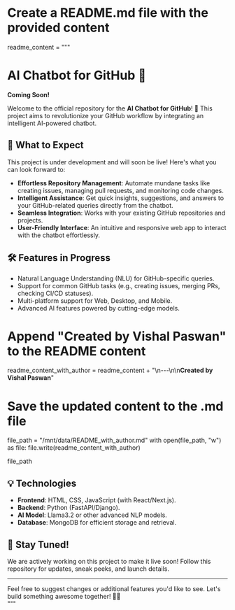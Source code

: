 
# Create a README.md file with the provided content

readme_content = """
# AI Chatbot for GitHub 🚀  
**Coming Soon!**  

Welcome to the official repository for the **AI Chatbot for GitHub**! 🎉 This project aims to revolutionize your GitHub workflow by integrating an intelligent AI-powered chatbot.  

## 🚧 What to Expect  
This project is under development and will soon be live! Here's what you can look forward to:  
- **Effortless Repository Management**: Automate mundane tasks like creating issues, managing pull requests, and monitoring code changes.  
- **Intelligent Assistance**: Get quick insights, suggestions, and answers to your GitHub-related queries directly from the chatbot.  
- **Seamless Integration**: Works with your existing GitHub repositories and projects.  
- **User-Friendly Interface**: An intuitive and responsive web app to interact with the chatbot effortlessly.  

## 🛠️ Features in Progress  
- Natural Language Understanding (NLU) for GitHub-specific queries.  
- Support for common GitHub tasks (e.g., creating issues, merging PRs, checking CI/CD statuses).  
- Multi-platform support for Web, Desktop, and Mobile.  
- Advanced AI features powered by cutting-edge models.  

# Append "Created by Vishal Paswan" to the README content

readme_content_with_author = readme_content + "\n---\n\n**Created by Vishal Paswan**"

# Save the updated content to the .md file
file_path = "/mnt/data/README_with_author.md"
with open(file_path, "w") as file:
    file.write(readme_content_with_author)

file_path


## 💡 Technologies  
- **Frontend**: HTML, CSS, JavaScript (with React/Next.js).  
- **Backend**: Python (FastAPI/Django).  
- **AI Model**: Llama3.2 or other advanced NLP models.  
- **Database**: MongoDB for efficient storage and retrieval.  

## 🚀 Stay Tuned!  
We are actively working on this project to make it live soon! Follow this repository for updates, sneak peeks, and launch details.  

---  

Feel free to suggest changes or additional features you'd like to see. Let's build something awesome together! 🤖✨  
"""
